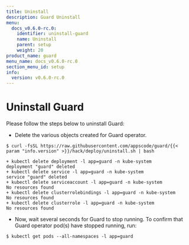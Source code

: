 ```yaml
---
title: Uninstall
description: Guard Uninstall
menu:
  docs_v0.6.0-rc.0:
    identifier: uninstall-guard
    name: Uninstall
    parent: setup
    weight: 20
product_name: guard
menu_name: docs_v0.6.0-rc.0
section_menu_id: setup
info:
  version: v0.6.0-rc.0
---
```


# Uninstall Guard
Please follow the steps below to uninstall Guard:

- Delete the various objects created for Guard operator.

```console
$ curl -fsSL https://raw.githubusercontent.com/appscode/guard/{{< param "info.version" >}}/hack/deploy/uninstall.sh | bash

+ kubectl delete deployment -l app=guard -n kube-system
deployment "guard" deleted
+ kubectl delete service -l app=guard -n kube-system
service "guard" deleted
+ kubectl delete serviceaccount -l app=guard -n kube-system
No resources found
+ kubectl delete clusterrolebindings -l app=guard -n kube-system
No resources found
+ kubectl delete clusterrole -l app=guard -n kube-system
No resources found
```

- Now, wait several seconds for Guard to stop running. To confirm that Guard operator pod(s) have stopped running, run:

```console
$ kubectl get pods --all-namespaces -l app=guard
```
